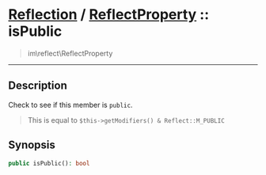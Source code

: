# [Reflection](reflect.md) / [ReflectProperty](reflect-ReflectProperty.md) :: isPublic
 > im\reflect\ReflectProperty
____

## Description
Check to see if this member is `public`.

 > This is equal to `$this->getModifiers() & Reflect::M_PUBLIC`  

## Synopsis
```php
public isPublic(): bool
```
